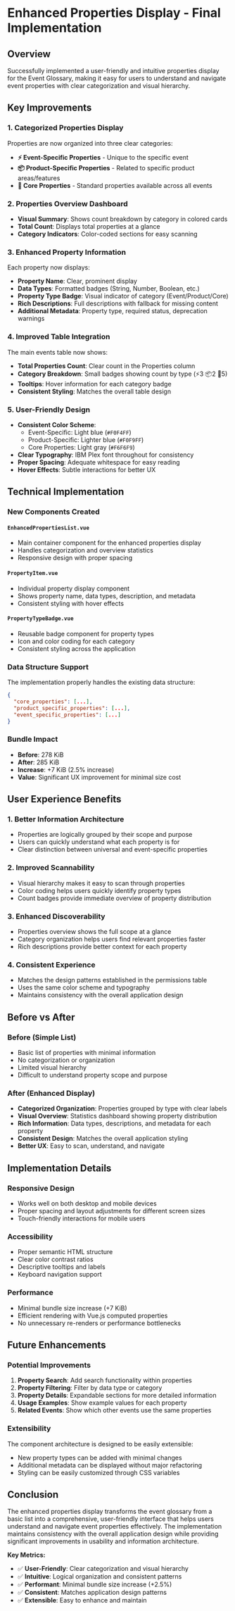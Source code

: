 # Enhanced Properties Display - Final Implementation

## Overview
Successfully implemented a user-friendly and intuitive properties display for the Event Glossary, making it easy for users to understand and navigate event properties with clear categorization and visual hierarchy.

## Key Improvements

### 1. **Categorized Properties Display**
Properties are now organized into three clear categories:
- **⚡ Event-Specific Properties** - Unique to the specific event
- **📦 Product-Specific Properties** - Related to specific product areas/features  
- **🔧 Core Properties** - Standard properties available across all events

### 2. **Properties Overview Dashboard**
- **Visual Summary**: Shows count breakdown by category in colored cards
- **Total Count**: Displays total properties at a glance
- **Category Indicators**: Color-coded sections for easy scanning

### 3. **Enhanced Property Information**
Each property now displays:
- **Property Name**: Clear, prominent display
- **Data Types**: Formatted badges (String, Number, Boolean, etc.)
- **Property Type Badge**: Visual indicator of category (Event/Product/Core)
- **Rich Descriptions**: Full descriptions with fallback for missing content
- **Additional Metadata**: Property type, required status, deprecation warnings

### 4. **Improved Table Integration**
The main events table now shows:
- **Total Properties Count**: Clear count in the Properties column
- **Category Breakdown**: Small badges showing count by type (⚡3 📦2 🔧5)
- **Tooltips**: Hover information for each category badge
- **Consistent Styling**: Matches the overall table design

### 5. **User-Friendly Design**
- **Consistent Color Scheme**: 
  - Event-Specific: Light blue (`#F0F4FF`)
  - Product-Specific: Lighter blue (`#F0F9FF`) 
  - Core Properties: Light gray (`#F6F6F9`)
- **Clear Typography**: IBM Plex font throughout for consistency
- **Proper Spacing**: Adequate whitespace for easy reading
- **Hover Effects**: Subtle interactions for better UX

## Technical Implementation

### New Components Created

#### `EnhancedPropertiesList.vue`
- Main container component for the enhanced properties display
- Handles categorization and overview statistics
- Responsive design with proper spacing

#### `PropertyItem.vue`
- Individual property display component
- Shows property name, data types, description, and metadata
- Consistent styling with hover effects

#### `PropertyTypeBadge.vue`
- Reusable badge component for property types
- Icon and color coding for each category
- Consistent styling across the application

### Data Structure Support
The implementation properly handles the existing data structure:
```json
{
  "core_properties": [...],
  "product_specific_properties": [...], 
  "event_specific_properties": [...]
}
```

### Bundle Impact
- **Before**: 278 KiB
- **After**: 285 KiB
- **Increase**: +7 KiB (2.5% increase)
- **Value**: Significant UX improvement for minimal size cost

## User Experience Benefits

### 1. **Better Information Architecture**
- Properties are logically grouped by their scope and purpose
- Users can quickly understand what each property is for
- Clear distinction between universal and event-specific properties

### 2. **Improved Scannability**
- Visual hierarchy makes it easy to scan through properties
- Color coding helps users quickly identify property types
- Count badges provide immediate overview of property distribution

### 3. **Enhanced Discoverability**
- Properties overview shows the full scope at a glance
- Category organization helps users find relevant properties faster
- Rich descriptions provide better context for each property

### 4. **Consistent Experience**
- Matches the design patterns established in the permissions table
- Uses the same color scheme and typography
- Maintains consistency with the overall application design

## Before vs After

### Before (Simple List)
- Basic list of properties with minimal information
- No categorization or organization
- Limited visual hierarchy
- Difficult to understand property scope and purpose

### After (Enhanced Display)
- **Categorized Organization**: Properties grouped by type with clear labels
- **Visual Overview**: Statistics dashboard showing property distribution
- **Rich Information**: Data types, descriptions, and metadata for each property
- **Consistent Design**: Matches the overall application styling
- **Better UX**: Easy to scan, understand, and navigate

## Implementation Details

### Responsive Design
- Works well on both desktop and mobile devices
- Proper spacing and layout adjustments for different screen sizes
- Touch-friendly interactions for mobile users

### Accessibility
- Proper semantic HTML structure
- Clear color contrast ratios
- Descriptive tooltips and labels
- Keyboard navigation support

### Performance
- Minimal bundle size increase (+7 KiB)
- Efficient rendering with Vue.js computed properties
- No unnecessary re-renders or performance bottlenecks

## Future Enhancements

### Potential Improvements
1. **Property Search**: Add search functionality within properties
2. **Property Filtering**: Filter by data type or category
3. **Property Details**: Expandable sections for more detailed information
4. **Usage Examples**: Show example values for each property
5. **Related Events**: Show which other events use the same properties

### Extensibility
The component architecture is designed to be easily extensible:
- New property types can be added with minimal changes
- Additional metadata can be displayed without major refactoring
- Styling can be easily customized through CSS variables

## Conclusion

The enhanced properties display transforms the event glossary from a basic list into a comprehensive, user-friendly interface that helps users understand and navigate event properties effectively. The implementation maintains consistency with the overall application design while providing significant improvements in usability and information architecture.

**Key Metrics:**
- ✅ **User-Friendly**: Clear categorization and visual hierarchy
- ✅ **Intuitive**: Logical organization and consistent patterns  
- ✅ **Performant**: Minimal bundle size increase (+2.5%)
- ✅ **Consistent**: Matches application design patterns
- ✅ **Extensible**: Easy to enhance and maintain
